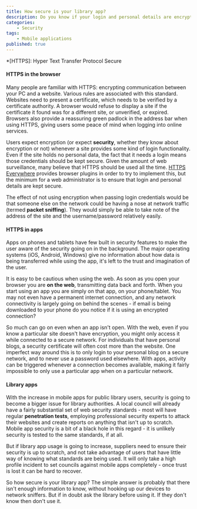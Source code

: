 ```yaml
---
title: How secure is your library app?
description: Do you know if your login and personal details are encrypted while using your library app?
categories:
    - Security
tags:
    - Mobile applications
published: true
---
```


*[HTTPS]: Hyper Text Transfer Protocol Secure

#### HTTPS in the browser

Many people are familiar with HTTPS: encrypting communication between your PC and a website.  Various rules are associated with this standard.  Websites need to present a certificate, which needs to be verified by a certificate authority.  A browser would refuse to display a site if the certificate it found was for a different site, or unverified, or expired.  Browsers also provide a reassuring green padlock in the address bar when using HTTPS, giving users some peace of mind when logging into online services.

Users expect encryption (or expect **security**, whether they know about encryption or not) whenever a site provides some kind of login functionality.  Even if the site holds no personal data, the fact that it needs a login means those credentials should be kept secure.  Given the amount of web surveillance, many believe that HTTPS should be used all the time.  [HTTPS Everywhere](https://www.eff.org/https-everywhere) provides browser plugins in order to try to implement this, but the minimum for a web administrator is to ensure that login and personal details are kept secure.

The effect of not using encryption when passing login credentials would be that someone else on the network could be having a nose at network traffic (termed **packet sniffing**).  They would simply be able to take note of the address of the site and the username/password relatively easily.

#### HTTPS in apps

Apps on phones and tablets have few built in security features to make the user aware of the security going on in the background.  The major operating systems (iOS, Android, Windows) give no information about how data is being transferred while using the app, it's left to the trust and imagination of the user.

It is easy to be cautious when using the web.  As soon as you open your browser you are **on the web**, transmitting data back and forth.  When you start using an app you are simply on that app, on your phone/tablet.  You may not even have a permanent internet connection, and any network connectivity is largely going on behind the scenes - if email is being downloaded to your phone do you notice if it is using an encrypted connection?

So much can go on even when an app isn't open.  With the web, even if you know a particular site doesn't have encryption, you might only access it while connected to a secure network.  For individuals that have personal blogs, a security certificate will often cost more than the website.  One imperfect way around this is to only login to your personal blog on a secure network, and to never use a password used elsewhere.  With apps, activity can be triggered whenever a connection becomes available, making it fairly impossible to only use a particular app when on a particular network.

#### Library apps

With the increase in mobile apps for public library users, security is going to become a bigger issue for library authorities.  A local council will already have a fairly substantial set of web security standards - most will have regular **penetration tests**, employing professional security experts to attack their websites and create reports on anything that isn't up to scratch.  Mobile app security is a bit of a black hole in this regard - it is unlikely security is tested to the same standards, if at all.

But if library app usage is going to increase, suppliers need to ensure their security is up to scratch, and not take advantage of users that have little way of knowing what standards are being used.  It will only take a high profile incident to set councils against mobile apps completely - once trust is lost it can be hard to recover.

So how secure is your library app?  The simple answer is probably that there isn't enough information to know, without hooking up our devices to network sniffers.  But if in doubt ask the library before using it.  If they don't know then don't use it.